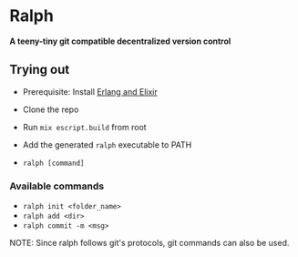 # Ralph

**A teeny-tiny git compatible decentralized version control**

## Trying out

- Prerequisite: Install [Erlang and Elixir](https://thinkingelixir.com/install-elixir-using-asdf/)
- Clone the repo
- Run `mix escript.build` from root
- Add the generated `ralph` executable to PATH

- `ralph [command]`

### Available commands

- `ralph init <folder_name>`
- `ralph add <dir>`
- `ralph commit -m <msg>`

NOTE: Since ralph follows git's protocols, git commands can also be used.